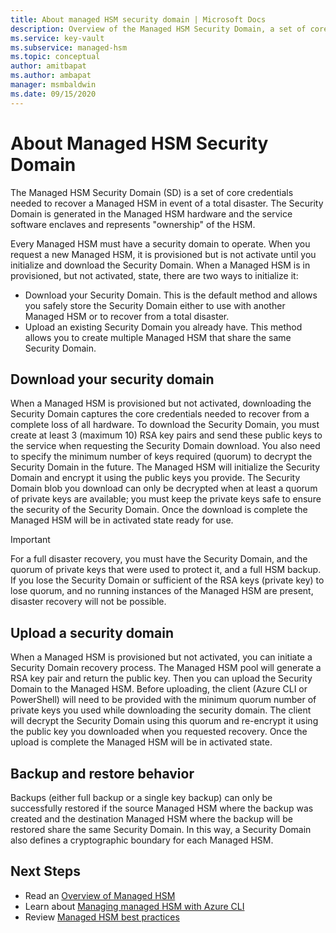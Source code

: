 ```yaml
---
title: About managed HSM security domain | Microsoft Docs
description: Overview of the Managed HSM Security Domain, a set of core credentials needed to recover a Managed HSM
ms.service: key-vault
ms.subservice: managed-hsm
ms.topic: conceptual
author: amitbapat
ms.author: ambapat
manager: msmbaldwin
ms.date: 09/15/2020
---
```

# About Managed HSM Security Domain

The Managed HSM Security Domain (SD) is a set of core credentials needed to recover a Managed HSM in event of a total disaster. The Security Domain is generated in the Managed HSM hardware and the service software enclaves and represents "ownership" of the HSM. 

Every Managed HSM must have a security domain to operate. When you request a new Managed HSM, it is provisioned but is not activate until you initialize and download the Security Domain. When a Managed HSM is in provisioned, but not activated, state, there are two ways to initialize it: 
- Download your Security Domain. This is the default method and allows you safely store the Security Domain either to use with another Managed HSM or to recover from a total disaster.  
- Upload an existing Security Domain you already have. This method allows you to create multiple Managed HSM that share the same Security Domain. 

## Download your security domain 

When a Managed HSM is provisioned but not activated, downloading the Security Domain captures the core credentials needed to recover from a complete loss of all hardware. To download the Security Domain, you must create at least 3 (maximum 10) RSA key pairs and send these public keys to the service when requesting the Security Domain download. You also need to specify the minimum number of keys required (quorum) to decrypt the Security Domain in the future. The Managed HSM will initialize the Security Domain and encrypt it using the public keys you provide. The Security Domain blob you download can only be decrypted when at least a quorum of private keys are available; you must keep the private keys safe to ensure the security of the Security Domain. Once the download is complete the Managed HSM will be in activated state ready for use.  

> [!IMPORTANT]
> For a full disaster recovery, you must have the Security Domain, and the quorum of private keys that were used to protect it, and a full HSM backup. If you lose the Security Domain or sufficient of the RSA keys (private key) to lose quorum, and no running instances of the Managed HSM are present, disaster recovery will not be possible. 

## Upload a security domain

When a Managed HSM is provisioned but not activated, you can initiate a Security Domain recovery process. The Managed HSM pool will generate a RSA key pair and return the public key. Then you can upload the Security Domain to the Managed HSM. Before uploading, the client (Azure CLI or PowerShell) will need to be provided with the minimum quorum number of private keys you used while downloading the security domain. The client will decrypt the Security Domain using this quorum and re-encrypt it using the public key you downloaded when you requested recovery. Once the upload is complete the Managed HSM will be in activated state. 


## Backup and restore behavior

Backups (either full backup or a single key backup) can only be successfully restored if the source Managed HSM where the backup was created and the destination Managed HSM where the backup will be restored share the same Security Domain. In this way, a Security Domain also defines a cryptographic boundary for each Managed HSM. 

## Next Steps

- Read an [Overview of Managed HSM](overview.md)
- Learn about [Managing managed HSM with Azure CLI](manage-with-cli.md)
- Review [Managed HSM best practices](best-practices.md)



